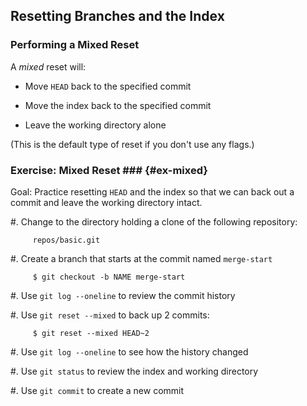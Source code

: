 Resetting Branches and the Index
--------------------------------

### Performing a Mixed Reset ###

A *mixed* reset will:

  * Move `HEAD` back to the specified commit

  * Move the index back to the specified commit

  * Leave the working directory alone

(This is the default type of reset if you don't use any flags.)

### Exercise: Mixed Reset ### {#ex-mixed}

<div class="notes">

Goal: Practice resetting `HEAD` and the index so that we can back out
a commit and leave the working directory intact.

</div>

  #. Change to the directory holding a clone of the following
     repository:

         repos/basic.git

  #. Create a branch that starts at the commit named `merge-start`

         $ git checkout -b NAME merge-start

  #. Use `git log --oneline` to review the commit history

  #. Use `git reset --mixed` to back up 2 commits:

         $ git reset --mixed HEAD~2

  #. Use `git log --oneline` to see how the history changed

  #. Use `git status` to review the index and working directory

  #. Use `git commit` to create a new commit
